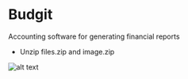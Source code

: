 # Budgit
Accounting software for generating financial reports

- Unzip files.zip and image.zip

![alt text](https://bgt.ng/cv/simon/budgit/budgit/1.png)
